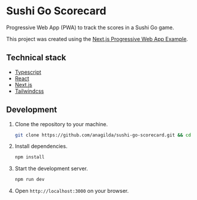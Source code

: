 # Sushi Go Scorecard

Progressive Web App (PWA) to track the scores in a Sushi Go game.

This project was created using the [Next.js Progressive Web App Example](https://github.com/vercel/next.js/tree/canary/examples/progressive-web-app).

## Technical stack

* [Typescript](https://www.typescriptlang.org/)
* [React](https://reactjs.org/)
* [Next.js](https://nextjs.org/)
* [Tailwindcss](https://tailwindcss.com/)

## Development

1. Clone the repository to your machine.

    ```bash
    git clone https://github.com/anagilda/sushi-go-scorecard.git && cd sushi-go-scorecard
    ```

2. Install dependencies.

    ```bash
    npm install
    ```

3. Start the development server.

    ```bash
    npm run dev
    ```

4. Open `http://localhost:3000` on your browser.
